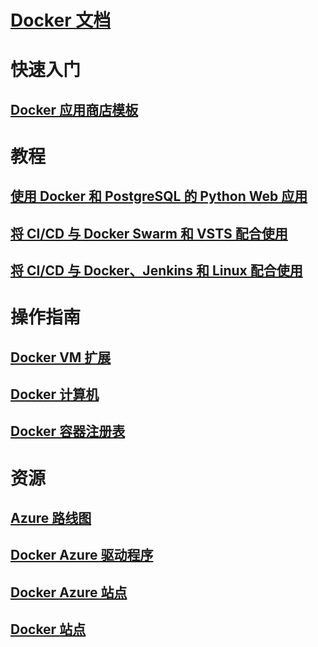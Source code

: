

# [Docker 文档](index.md)


# 快速入门


## [Docker 应用商店模板](https://azuremarketplace.microsoft.com/en-us/marketplace/apps/CanonicalandMSOpenTech.DockerOnUbuntuServer1404LTS)


# 教程


## [使用 Docker 和 PostgreSQL 的 Python Web 应用](/azure/app-service-web/app-service-web-tutorial-docker-python-postgresql-app)


## [将 CI/CD 与 Docker Swarm 和 VSTS 配合使用](/azure/container-service/container-service-docker-swarm-mode-setup-ci-cd-acs-engine)


## [将 CI/CD 与 Docker、Jenkins 和 Linux 配合使用](/azure/virtual-machines/linux/tutorial-jenkins-github-docker-cicd)


# 操作指南


## [Docker VM 扩展](/azure/virtual-machines/linux/dockerextension)


## [Docker 计算机](/azure/virtual-machines/linux/docker-machine)


## [Docker 容器注册表](/azure/container-registry/container-registry-get-started-portal)


# 资源


## [Azure 路线图](https://azure.microsoft.com/roadmap/)


## [Docker Azure 驱动程序](https://docs.docker.com/machine/drivers/azure/)


## [Docker Azure 站点](https://www.docker.com/docker-azure)


## [Docker 站点](https://docker.com)
